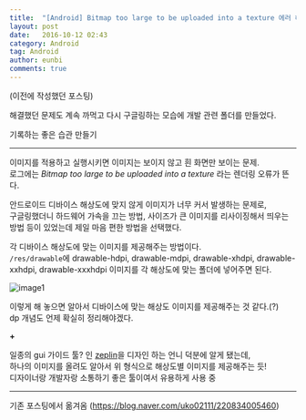 ```yaml
---
title:  "[Android] Bitmap too large to be uploaded into a texture 에러 해결"
layout: post
date:   2016-10-12 02:43
category: Android
tag: Android
author: eunbi
comments: true
---
```


(이전에 작성했던 포스팅)

해결했던 문제도 계속 까먹고 다시 구글링하는 모습에 개발 관련 폴더를 만들었다.  

기록하는 좋은 습관 만들기


---

이미지를 적용하고 실행시키면 이미지는 보이지 않고 흰 화면만 보이는 문제.  
로그에는 _Bitmap too large to be uploaded into a texture_  라는 렌더링 오류가 뜬다.  

안드로이드 디바이스 해상도에 맞지 않게 이미지가 너무 커서 발생하는 문제로,  
구글링했더니 하드웨어 가속을 끄는 방법, 사이즈가 큰 이미지를 리사이징해서 띄우는 방법 등이 있었는데 제일 마음 편한 방법을 선택했다.  

각 디바이스 해상도에 맞는 이미지를 제공해주는 방법이다.  
`/res/drawable`에 drawable-hdpi, drawable-mdpi, drawable-xhdpi, drawable-xxhdpi, drawable-xxxhdpi
이미지를 각 해상도에 맞는 폴더에 넣어주면 된다.  


![image1](http://eun-bi.github.io/images/posting/1224_1.png)

이렇게 해 놓으면 알아서 디바이스에 맞는 해상도 이미지를 제공해주는 것 같다.(?)  
dp 개념도 언제 확실히 정리해야겠다.  

**+**

일종의 gui 가이드 툴? 인 [zeplin](https://zeplin.io/)을 디자인 하는 언니 덕분에 알게 됐는데,  
하나의 이미지를 올려도 알아서 위 형식으로 해상도별 이미지를 제공해주는 듯!  
디자이너랑 개발자랑 소통하기 좋은 툴이여서 유용하게 사용 중  

---

기존 포스팅에서 옮겨옴
(<https://blog.naver.com/uko02111/220834005460>)
